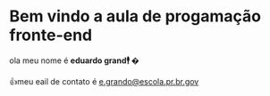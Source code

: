 # Bem vindo a aula de progamação fronte-end

ola meu nome é **eduardo grand🕴 �** 

👍meu eail de contato é e.grando@escola.pr.br.gov


